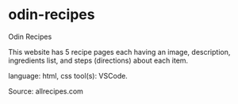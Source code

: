 # odin-recipes

Odin Recipes

This website has 5 recipe pages each having an image, description, ingredients list, and steps (directions) about each item.

language: html, css
tool(s): VSCode.

Source: allrecipes.com